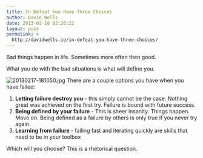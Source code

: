 ```yaml
---
title: In Defeat You Have Three Choices
author: David Wells
date: 2013-02-18 02:26:22
layout: post
permalink: >
  http://davidwells.io/in-defeat-you-have-three-choices/
---
```


Bad things happen in life. Sometimes more often then good.

What you do with the bad situations is what will define you.

![20130217-181050.jpg](https://s3-us-west-2.amazonaws.com/assets.davidwells.io/legacy/2013/02/20130217-181050.jpg) There are a couple options you have when you have failed:

1.  **Letting failure destroy you** - this simply cannot be the case. Nothing great was achieved on the first try. Failure is bound with future success.
2.  **Being defined by your failure** - This is sheer insanity. Things happen. Move on. Being defined as a failure by others is only true if you never try again.
3.  **Learning from failure** - failing fast and iterating quickly are skills that need to be in your toolbox

Which will you choose? This is a rhetorical question.
